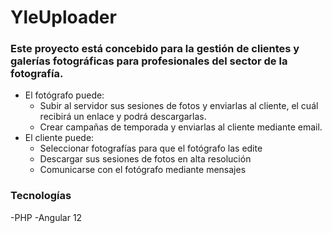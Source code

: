 # YleUploader
### Este proyecto está concebido para la gestión de clientes y galerías fotográficas para profesionales del sector de la fotografía.
- El fotógrafo puede:
  - Subir al servidor sus sesiones de fotos y enviarlas al cliente, el cuál recibirá un enlace y podrá descargarlas.
  - Crear campañas de temporada y enviarlas al cliente mediante email.
- El cliente puede:
  - Seleccionar fotografías para que el fotógrafo las edite
  - Descargar sus sesiones de fotos en alta resolución
  - Comunicarse con el fotógrafo mediante mensajes

### Tecnologías
-PHP
-Angular 12
